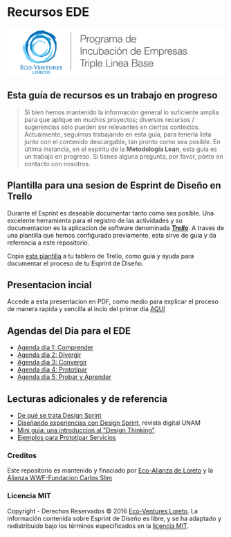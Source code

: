 # Recursos EDE

![Eco-Ventures Loreto](../../.gitbook/assets/eco-ventures_logo_1x1.png)

## Esta guía de recursos es un trabajo en progreso

> Si bien hemos mantenido la información general lo suficiente amplia para que aplique en muchos proyectos; diversos recursos / sugerencias sólo pueden ser relevantes en ciertos contextos. Actualmente, seguimos trabajando en esta guía, para tenerla lista junto con el contenido descargable, tan pronto como sea posible. En última instancia, en el espíritu de la **Metodología Lean**, esta guía es un trabajo en progreso. Si tienes alguna pregunta, por favor, pónte en contacto con nosotros.

## Plantilla para una sesion de Esprint de Diseño en Trello

Durante el Esprint es deseable documentar tanto como sea posible. Una excelente herramienta para el registro de las actividades y su documentacion es la aplicacion de software denominada [_**Trello**_](https://trello.com/). A traves de una plantilla que hemos configurado previamente, esta sirve de guia y da referencia a este repositorio.

Copia [esta plantilla](https://trello.com/b/kYq8C2OB) a tu tablero de Trello, como guia y ayuda para documentar el proceso de tu Esprint de Diseño.

## Presentacion incial

Accede a esta presentacion en PDF, como medio para explicar el proceso de manera rapida y sencilla al incio del primer dia [AQUI](https://www.dropbox.com/s/qgg0adrsvri59a2/Pres_Rapida_ED_small.pdf?dl=0)

## Agendas del Dia para el EDE

* [Agenda dia 1: Comprender](https://github.com/eco-alianza-loreto/eal-reporte-anual-2016/tree/791ef9172650826977f85f3623d2579044146620/Metodologias/Esprint_Diseno/1-Understand/Schedule.md)
* [Agenda dia 2: Divergir](https://github.com/eco-alianza-loreto/eal-reporte-anual-2016/tree/791ef9172650826977f85f3623d2579044146620/Metodologias/Esprint_Diseno/2-Diverge/Schedule.md)
* [Agenda dia 3: Convergir](https://github.com/eco-alianza-loreto/eal-reporte-anual-2016/tree/791ef9172650826977f85f3623d2579044146620/Metodologias/Esprint_Diseno/3-Converge/Schedule.md)
* [Agenda dia 4: Prototipar](https://github.com/eco-alianza-loreto/eal-reporte-anual-2016/tree/791ef9172650826977f85f3623d2579044146620/Metodologias/Esprint_Diseno/4-Prototype/Schedule.md)
* [Agenda dia 5: Probar y Aprender](https://github.com/eco-alianza-loreto/eal-reporte-anual-2016/tree/791ef9172650826977f85f3623d2579044146620/Metodologias/Esprint_Diseno/5-Test/Schedule.md)

## Lecturas adicionales y de referencia

* [De qué se trata Design Sprint](http://www.veronicatraynor.com.ar/de-que-se-trata-design-sprint-y-por-que-me-parece-tan-interesante/)
* [Diseñando experiencias con Design Sprint](http://www.revista.unam.mx/vol.17/num6/art45/), revista digital UNAM
* [Mini guia: una introduccion al "Design Thinking"](https://dschool.stanford.edu/sandbox/groups/designresources/wiki/31fbd/attachments/027aa/GUÍA%20DEL%20PROCESO%20CREATIVO.pdf?sessionID=68deabe9f22d5b79bde83798d28a09327886ea4b).
* [Ejemplos para Prototipar Servicios](http://innokabi.com/6-ejemplos-para-prototipar-servicios/)

### Creditos

Este repositorio es mantenido y finaciado por [Eco-Alianza de Loreto](http://ecoalianzaloreto.org) y la [Alianza WWF-Fundacion Carlos Slim](http://www.wwf.org.mx/quienes_somos/nuestras_alianzas/alianza_wwf_fundacion_carlos_slim/)

### Licencia MIT

Copyright - Derechos Reservados © 2016 [Eco-Ventures Loreto](http://ecoventures.strikingly.com). La información contenida sobre Esprint de Diseño es libre, y se ha adaptado y redistribuido bajo los términos especificados en la [licencia MIT](https://github.com/eco-alianza-loreto/eal-reporte-anual-2016/tree/791ef9172650826977f85f3623d2579044146620/Metodologias/Esprint_Diseno/Licencia_MIT.md).

